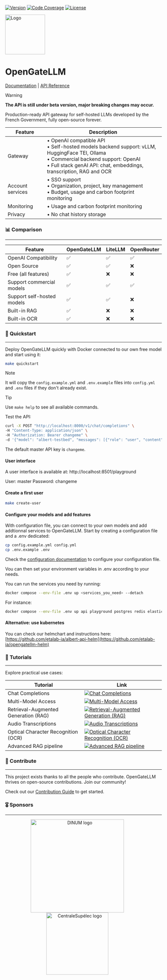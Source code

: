 [![Version](https://img.shields.io/github/v/release/etalab-ia/OpenGateLLM?color=orange&label=version)](https://github.com/etalab-ia/OpenGateLLM/releases) 
[![Code Coverage](https://img.shields.io/endpoint?url=https://raw.githubusercontent.com/etalab-ia/OpenGateLLM/refs/heads/main/.github/badges/coverage.json)](https://github.com/etalab-ia/OpenGateLLM)
[![License](https://img.shields.io/github/license/etalab-ia/OpenGateLLM?color=red&label=license)](https://github.com/etalab-ia/OpenGateLLM/blob/main/LICENSE)


<img src="./docs/static/img/ogl_logo.svg" alt="Logo" width="128" height="128">

# OpenGateLLM
[Documentation](https://docs.opengatellm.etalab.gouv.fr) | [API Reference](https://albert.api.etalab.gouv.fr/documentation)

> [!WARNING]
> **The API is still under beta version, major breaking changes may occur.**

Production-ready API gateway for self-hosted LLMs developed by the French Government, fully open-source forever.

| Feature | Description |
|---|---|
| Gateway | • OpenAI compatible API<br>• Self-hosted models backend support: vLLM, HuggingFace TEI, Ollama <br>• Commercial backend support: OpenAI<br>• Full stack genAI API: chat, embeddings, transcription, RAG and OCR |
| Account services | • SSO support<br>• Organization, project, key management<br>• Budget, usage and carbon footprint monitoring |
| Monitoring | • Usage and carbon footprint monitoring |
| Privacy | • No chat history storage |

### 📊 Comparison
***

| Feature              | OpenGateLLM | LiteLLM   | OpenRouter |
| ---| ---| --- | --- |
| OpenAI Compatibility | ✅ | ✅ | ✅ |
| Open Source    | ✅ | ✅ | ❌ |
| Free (all features)    | ✅ | ❌ | ❌ |
| Support commercial models | ✅ | ✅ | ✅ |
| Support self-hosted models | ✅ | ✅ | ❌ |
| Built-in RAG         | ✅ | ❌ | ❌ |
| Built-in OCR         | ✅ | ❌ | ❌ |

### 🚀 Quickstart
***

Deploy OpenGateLLM quickly with Docker connected to our own free model and start using it:

```bash
make quickstart
```

> [!NOTE]
> It will copy the `config.example.yml` and `.env.example` files into `config.yml` and `.env` files if they don't already exist.

> [!TIP]
> Use `make help` to see all available commands.

Test the API:

```bash 
curl -X POST "http://localhost:8000/v1/chat/completions" \
-H "Content-Type: application/json" \
-H "Authorization: Bearer changeme" \
-d '{"model": "albert-testbed", "messages": [{"role": "user", "content": "Hello, how are you?"}]}'
```
The default master API key is `changeme`.

#### User interface

A user interface is available at: http://localhost:8501/playground

User: master
Password: changeme

#### Create a first user

```bash
make create-user
```

#### Configure your models and add features

With configuration file, you can connect to your own models and add addtionnal services to OpenGateLLM. 
Start by creating a configuration file and a .env dedicated:

```bash
cp config.example.yml config.yml
cp .env.example .env
```

Check the [configuration documentation](docs-legacy/configuration.md) to configure your configuration file.

Vou can then set your environment variables in .env according to your needs.

You can run the services you need by running:
```bash
docker compose --env-file .env up <services_you_need> --detach 
```

For instance:
```bash
docker compose --env-file .env up api playground postgres redis elasticsearch secretiveshell --detach 
```

#### Alternative: use kubernetes

You can check our helmchart and instructions here: [https://github.com/etalab-ia/albert-api-helm](https://github.com/etalab-ia/opengatellm-helm)

### 📘 Tutorials
***

Explore practical use cases:

| Tutorial | Link |
|----------|------|
| Chat Completions | [![Chat Completions](https://colab.research.google.com/assets/colab-badge.svg)](https://colab.research.google.com/github/etalab-ia/opengatellm/blob/main/docs/tutorials/chat_completions.ipynb) |
| Multi-Model Access | [![Multi-Model Access](https://colab.research.google.com/assets/colab-badge.svg)](https://colab.research.google.com/github/etalab-ia/opengatellm/blob/main/docs/tutorials/models.ipynb) |
| Retrieval-Augmented Generation (RAG) | [![Retrieval-Augmented Generation (RAG)](https://colab.research.google.com/assets/colab-badge.svg)](https://colab.research.google.com/github/etalab-ia/opengatellm/blob/main/docs/tutorials/search_and_rag.ipynb) |
| Audio Transcriptions | [![Audio Transcriptions](https://colab.research.google.com/assets/colab-badge.svg)](https://colab.research.google.com/github/etalab-ia/opengatellm/blob/main/docs/tutorials/audio_transcriptions.ipynb) |
| Optical Character Recognition (OCR) | [![Optical Character Recognition (OCR)](https://colab.research.google.com/assets/colab-badge.svg)](https://colab.research.google.com/github/etalab-ia/opengatellm/blob/main/docs/tutorials/ocr.ipynb) |
| Advanced RAG pipeline | [![Advanced RAG pipeline](https://colab.research.google.com/assets/colab-badge.svg)](https://colab.research.google.com/github/etalab-ia/albert-api/blob/main/docs/tutorials/advanced_rag_pipeline.ipynb) |

### 🤝 Contribute
***

This project exists thanks to all the people who contribute. OpenGateLLM thrives on open-source contributions. Join our community!

Check out our [Contribution Guide](./CONTRIBUTING.md) to get started.

### 🎖️ Sponsors
***

<div id="toc">
  <ul align="center" style="list-style: none">
<a href="https://www.numerique.gouv.fr/numerique-etat/dinum/" ><img src="./docs/static/img/dinum_logo.png" alt="DINUM logo" width="300" style="margin-right: 40px"></a>
<a href="https://www.centralesupelec.fr"><img src="./docs/static/img/centralsupelec_logo.png" alt="CentraleSupélec logo" width="200" style="margin-right: 40px"></a>
  </ul>
</div>

